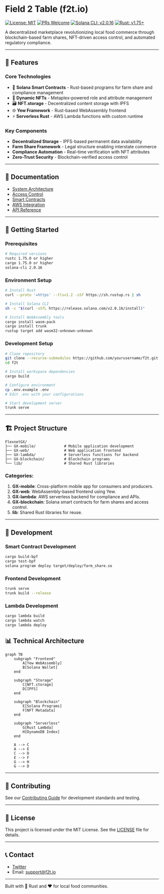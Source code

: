# Field 2 Table (f2t.io)

[![License: MIT](https://img.shields.io/badge/License-MIT-yellow.svg)](https://opensource.org/licenses/MIT)
[![PRs Welcome](https://img.shields.io/badge/PRs-welcome-brightgreen.svg)](http://makeapullrequest.com)
[![Solana CLI: v2.0.16](https://img.shields.io/badge/Solana%20CLI-v2.0.16-blue)](https://docs.solana.com/cli)
[![Rust: v1.75+](https://img.shields.io/badge/Rust-v1.75%2B-orange)](https://www.rust-lang.org/)

A decentralized marketplace revolutionizing local food commerce through blockchain-based farm shares, NFT-driven access control, and automated regulatory compliance.

---

## 🌟 Features

### Core Technologies
- 🔗 **Solana Smart Contracts** - Rust-based programs for farm share and compliance management
- 🎫 **Dynamic NFTs** - Metaplex-powered role and attribute management
- 🗃️ **NFT.storage** - Decentralized content storage with IPFS
- 🌐 **Yew Framework** - Rust-based WebAssembly frontend
- ⚡ **Serverless Rust** - AWS Lambda functions with custom runtime

### Key Components
- **Decentralized Storage** - IPFS-based permanent data availability
- **Farm Share Framework** - Legal structure enabling interstate commerce
- **Compliance Automation** - Real-time verification with NFT attributes
- **Zero-Trust Security** - Blockchain-verified access control

---

## 📖 Documentation

- [System Architecture](./docs/architecture.md)
- [Access Control](./docs/accessControlSystem.md)
- [Smart Contracts](./docs/smartContracts.md)
- [AWS Integration](./docs/awsIntegration.md)
- [API Reference](./docs/apiReference.md)

---

## 🚀 Getting Started

### Prerequisites
```bash
# Required versions
rustc 1.75.0 or higher
cargo 1.75.0 or higher
solana-cli 2.0.16
```

### Environment Setup
```bash
# Install Rust
curl --proto '=https' --tlsv1.2 -sSf https://sh.rustup.rs | sh

# Install Solana CLI
sh -c "$(curl -sSfL https://release.solana.com/v2.0.16/install)"

# Install WebAssembly tools
cargo install wasm-pack
cargo install trunk
rustup target add wasm32-unknown-unknown
```

### Development Setup
```bash
# Clone repository
git clone --recurse-submodules https://github.com/yourusername/f2t.git
cd f2t

# Install workspace dependencies
cargo build

# Configure environment
cp .env.example .env
# Edit .env with your configurations

# Start development server
trunk serve
```

---

## 🏗️ Project Structure

```
FlexnetGX/
├── GX-mobile/             # Mobile application development
├── GX-web/                # Web application frontend
├── GX-lambda/             # Serverless functions for backend
├── GX-blockchain/         # Blockchain programs
└── lib/                   # Shared Rust libraries
```

### Categories:
1. **GX-mobile**: Cross-platform mobile app for consumers and producers.  
2. **GX-web**: WebAssembly-based frontend using Yew.  
3. **GX-lambda**: AWS serverless backend for compliance and APIs.  
4. **GX-blockchain**: Solana smart contracts for farm shares and access control.  
5. **lib**: Shared Rust libraries for reuse.

---

## 🔧 Development

### Smart Contract Development
```bash
cargo build-bpf
cargo test-bpf
solana program deploy target/deploy/farm_share.so
```

### Frontend Development
```bash
trunk serve
trunk build --release
```

### Lambda Development
```bash
cargo lambda build
cargo lambda watch
cargo lambda deploy
```

## 📊 Technical Architecture

```mermaid
graph TB
    subgraph "Frontend"
        A[Yew WebAssembly]
        B[Solana Wallet]
    end
    
    subgraph "Storage"
        C[NFT.storage]
        D[IPFS]
    end
    
    subgraph "Blockchain"
        E[Solana Programs]
        F[NFT Metadata]
    end
    
    subgraph "Serverless"
        G[Rust Lambda]
        H[DynamoDB Index]
    end
    
    A --> C
    A --> E
    C --> D
    E --> F
    G --> H
    G --> D
```

---

## 🤝 Contributing

See our [Contributing Guide](CONTRIBUTING.md) for development standards and testing.

---

## 📜 License

This project is licensed under the MIT License. See the [LICENSE](LICENSE) file for details.

---

## 📞 Contact

- [Twitter](https://twitter.com/f2t_app)
- Email: support@f2t.io

---
Built with 🦀 Rust and ❤️ for local food communities.
```
